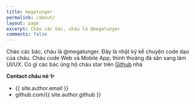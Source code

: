 ```yaml
---
title: megatunger
permalink: /about/
layout: page
excerpt: Chào các bác, cháu là @megatunger
comments: false
---
```


Chào các bác, cháu là @megatunger. Đây là nhật ký kể chuyện code dạo của cháu. Cháu code Web và Mobile App, thỉnh thoảng đá sân sang làm UI/UX. Có gì các bác ủng hộ cháu star trên [Github](http://github.com/megatunger) nhá

**Contact cháu nè ✨**

- {{ site.author.email }}
- github.com/{{ site.author.github }}
